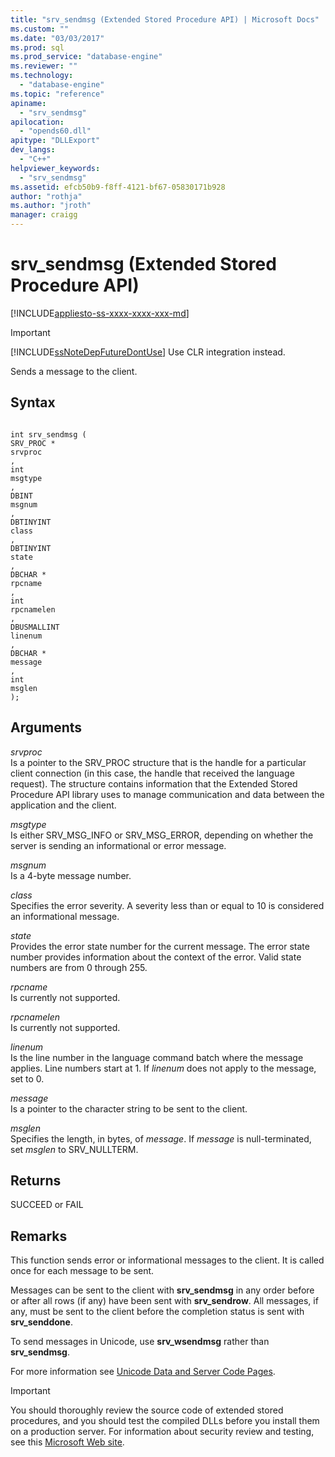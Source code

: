 ```yaml
---
title: "srv_sendmsg (Extended Stored Procedure API) | Microsoft Docs"
ms.custom: ""
ms.date: "03/03/2017"
ms.prod: sql
ms.prod_service: "database-engine"
ms.reviewer: ""
ms.technology: 
  - "database-engine"
ms.topic: "reference"
apiname: 
  - "srv_sendmsg"
apilocation: 
  - "opends60.dll"
apitype: "DLLExport"
dev_langs: 
  - "C++"
helpviewer_keywords: 
  - "srv_sendmsg"
ms.assetid: efcb50b9-f8ff-4121-bf67-05830171b928
author: "rothja"
ms.author: "jroth"
manager: craigg
---
```

# srv_sendmsg (Extended Stored Procedure API)
[!INCLUDE[appliesto-ss-xxxx-xxxx-xxx-md](../../includes/appliesto-ss-xxxx-xxxx-xxx-md.md)]
    
> [!IMPORTANT]  
>  [!INCLUDE[ssNoteDepFutureDontUse](../../includes/ssnotedepfuturedontuse-md.md)] Use CLR integration instead.  
  
 Sends a message to the client.  
  
## Syntax  
  
```  
  
int srv_sendmsg (  
SRV_PROC *  
srvproc  
,  
int  
msgtype  
,  
DBINT  
msgnum  
,  
DBTINYINT  
class  
,   
DBTINYINT  
state  
,  
DBCHAR *  
rpcname  
,  
int   
rpcnamelen  
,  
DBUSMALLINT  
linenum  
,  
DBCHAR *  
message  
,  
int  
msglen   
);  
```  
  
## Arguments  
 *srvproc*  
 Is a pointer to the SRV_PROC structure that is the handle for a particular client connection (in this case, the handle that received the language request). The structure contains information that the Extended Stored Procedure API library uses to manage communication and data between the application and the client.  
  
 *msgtype*  
 Is either SRV_MSG_INFO or SRV_MSG_ERROR, depending on whether the server is sending an informational or error message.  
  
 *msgnum*  
 Is a 4-byte message number.  
  
 *class*  
 Specifies the error severity. A severity less than or equal to 10 is considered an informational message.  
  
 *state*  
 Provides the error state number for the current message. The error state number provides information about the context of the error. Valid state numbers are from 0 through 255.  
  
 *rpcname*  
 Is currently not supported.  
  
 *rpcnamelen*  
 Is currently not supported.  
  
 *linenum*  
 Is the line number in the language command batch where the message applies. Line numbers start at 1. If *linenum* does not apply to the message, set to 0.  
  
 *message*  
 Is a pointer to the character string to be sent to the client.  
  
 *msglen*  
 Specifies the length, in bytes, of *message*. If *message* is null-terminated, set *msglen* to SRV_NULLTERM.  
  
## Returns  
 SUCCEED or FAIL  
  
## Remarks  
 This function sends error or informational messages to the client. It is called once for each message to be sent.  
  
 Messages can be sent to the client with **srv_sendmsg** in any order before or after all rows (if any) have been sent with **srv_sendrow**. All messages, if any, must be sent to the client before the completion status is sent with **srv_senddone**.  
  
 To send messages in Unicode, use **srv_wsendmsg** rather than **srv_sendmsg**.  
  
 For more information see [Unicode Data and Server Code Pages](../../relational-databases/extended-stored-procedures-programming/unicode-data-and-server-code-pages.md).  
  
> [!IMPORTANT]  
>  You should thoroughly review the source code of extended stored procedures, and you should test the compiled DLLs before you install them on a production server. For information about security review and testing, see this [Microsoft Web site](http://go.microsoft.com/fwlink/?LinkID=54761&amp;clcid=0x409http://msdn.microsoft.com/security/).  
  
  
